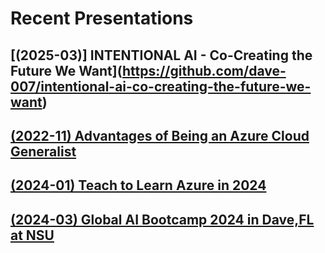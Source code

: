# Recent Presentations

## [(2025-03)] INTENTIONAL AI - Co-Creating the Future We Want](https://github.com/dave-007/intentional-ai-co-creating-the-future-we-want)
## [(2022-11) Advantages of Being an Azure Cloud Generalist](./2022/2022-11-18%20-%20GLUG%20-%20Advantages%20of%20Being%20an%20Azure%20Cloud%20Generalist/readme.md)
## [(2024-01) Teach to Learn Azure in 2024](https://dave-007.github.io/Teach-To-Learn-Azure-In-2024/)
## [(2024-03) Global AI Bootcamp 2024 in Dave,FL at NSU](https://aiworkshop.info/)
